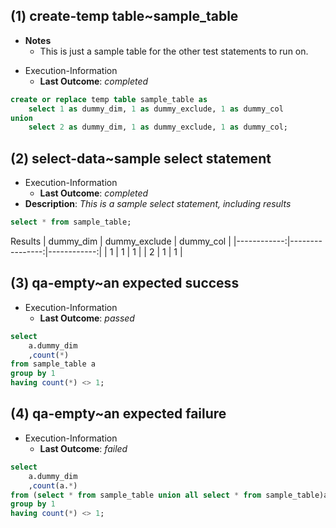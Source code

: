 ## (1) create-temp table~sample_table


- **Notes**
	- This is just a sample table for the other test statements to run on.
* Execution-Information
	* **Last Outcome**: _completed_

```sql
create or replace temp table sample_table as
	select 1 as dummy_dim, 1 as dummy_exclude, 1 as dummy_col
union
	select 2 as dummy_dim, 1 as dummy_exclude, 1 as dummy_col;
```

## (2) select-data~sample select statement
* Execution-Information
	* **Last Outcome**: _completed_
* **Description**: _This is a sample select statement, including results_

```sql
select * from sample_table;
```

Results
|   dummy_dim |   dummy_exclude |   dummy_col |
|------------:|----------------:|------------:|
|           1 |               1 |           1 |
|           2 |               1 |           1 |

## (3) qa-empty~an expected success
* Execution-Information
	* **Last Outcome**: _passed_

```sql
select
	a.dummy_dim
	,count(*)
from sample_table a
group by 1
having count(*) <> 1;
```

## (4) qa-empty~an expected failure
* Execution-Information
	* **Last Outcome**: _failed_

```sql
select
	a.dummy_dim
	,count(a.*)
from (select * from sample_table union all select * from sample_table)a
group by 1
having count(*) <> 1;
```